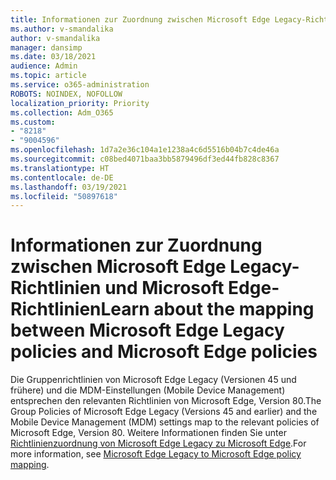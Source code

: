 ```yaml
---
title: Informationen zur Zuordnung zwischen Microsoft Edge Legacy-Richtlinien und Microsoft Edge-Richtlinien
ms.author: v-smandalika
author: v-smandalika
manager: dansimp
ms.date: 03/18/2021
audience: Admin
ms.topic: article
ms.service: o365-administration
ROBOTS: NOINDEX, NOFOLLOW
localization_priority: Priority
ms.collection: Adm_O365
ms.custom:
- "8218"
- "9004596"
ms.openlocfilehash: 1d7a2e36c104a1e1238a4c6d5516b04b7c4de46a
ms.sourcegitcommit: c08bed4071baa3bb5879496df3ed44fb828c8367
ms.translationtype: HT
ms.contentlocale: de-DE
ms.lasthandoff: 03/19/2021
ms.locfileid: "50897618"
---
```

# <a name="learn-about--the-mapping-between-microsoft-edge-legacy-policies-and-microsoft-edge-policies"></a><span data-ttu-id="936a1-102">Informationen zur Zuordnung zwischen Microsoft Edge Legacy-Richtlinien und Microsoft Edge-Richtlinien</span><span class="sxs-lookup"><span data-stu-id="936a1-102">Learn about  the mapping between Microsoft Edge Legacy policies and Microsoft Edge policies</span></span>

<span data-ttu-id="936a1-103">Die Gruppenrichtlinien von Microsoft Edge Legacy (Versionen 45 und frühere) und die MDM-Einstellungen (Mobile Device Management) entsprechen den relevanten Richtlinien von Microsoft Edge, Version 80.</span><span class="sxs-lookup"><span data-stu-id="936a1-103">The Group Policies of Microsoft Edge Legacy (Versions 45 and earlier) and the Mobile Device Management (MDM) settings map to the relevant policies of Microsoft Edge, Version 80.</span></span> <span data-ttu-id="936a1-104">Weitere Informationen finden Sie unter [Richtlinienzuordnung von Microsoft Edge Legacy zu Microsoft Edge](https://docs.microsoft.com/deployedge/microsoft-edge-policy-map-legacy-to-newedge).</span><span class="sxs-lookup"><span data-stu-id="936a1-104">For more information, see [Microsoft Edge Legacy to Microsoft Edge policy mapping](https://docs.microsoft.com/deployedge/microsoft-edge-policy-map-legacy-to-newedge).</span></span>